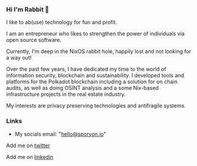 ### Hi I'm Rabbit 🐇

I like to ab(use) technology for fun and profit.

I am an entrepreneur who likes to strengthen the power of individuals via open source software.

Currently, I'm deep in the NixOS rabbit hole, happily lost and not looking for a way out!

Over the past few years, I have dedicated my time to the world of information security, blockchain and sustainability.
I developed tools and platforms for the Polkadot blockchain including a solution for on chain audits, as well as doing OSINT analysis and a some Nix-based infrastructure projects in the real estate industry.

My interests are privacy preserving technologies and antifragile systems.

### Links

* My socials 
email: "hello@sporyon.io"

Add me on [twitter](https://twitter.com/ra33it0)

Add me on [linkedin](https://www.linkedin.com/in/sebastian-kraus-97a65a1a7/)
